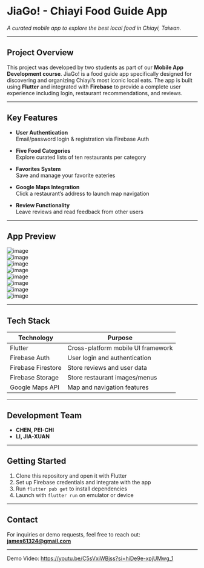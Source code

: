 # JiaGo! - Chiayi Food Guide App

*A curated mobile app to explore the best local food in Chiayi, Taiwan.*

---

## Project Overview

This project was developed by two students as part of our **Mobile App Development course**. JiaGo! is a food guide app specifically designed for discovering and organizing Chiayi’s most iconic local eats. The app is built using **Flutter** and integrated with **Firebase** to provide a complete user experience including login, restaurant recommendations, and reviews.

---

## Key Features

- **User Authentication**  
  Email/password login & registration via Firebase Auth

- **Five Food Categories**  
  Explore curated lists of ten restaurants per category

- **Favorites System**  
  Save and manage your favorite eateries

- **Google Maps Integration**  
  Click a restaurant’s address to launch map navigation

- **Review Functionality**  
  Leave reviews and read feedback from other users

---

## App Preview

![image](https://github.com/user-attachments/assets/47d8a66a-908d-4de0-8571-f06956e5ca6e)  
![image](https://github.com/user-attachments/assets/16960cf0-8eba-4fa5-b8ed-aa47f43f8e72)  
![image](https://github.com/user-attachments/assets/2544b97a-7cb7-4add-b0f5-062a7e3260ac)  
![image](https://github.com/user-attachments/assets/1f1d8684-a132-4458-b0b5-b87a3d484224)  
![image](https://github.com/user-attachments/assets/d8af90cf-13b3-4c4f-a5fc-efcee7060b04)  
![image](https://github.com/user-attachments/assets/dc86f4c9-20d1-4ffe-a114-cd943de1c99d)  
![image](https://github.com/user-attachments/assets/14fef413-8a72-4afe-94c6-3ca0e83e80e5)  
![image](https://github.com/user-attachments/assets/a740a51a-5d68-47d5-82c6-50185373c957)  




---

## Tech Stack

| Technology         | Purpose                            |
|--------------------|------------------------------------|
| Flutter            | Cross-platform mobile UI framework |
| Firebase Auth      | User login and authentication      |
| Firebase Firestore | Store reviews and user data        |
| Firebase Storage   | Store restaurant images/menus      |
| Google Maps API    | Map and navigation features        |

---

## Development Team

- **CHEN, PEI-CHI**  
- **LI, JIA-XUAN**

---

## Getting Started

1. Clone this repository and open it with Flutter
2. Set up Firebase credentials and integrate with the app
3. Run `flutter pub get` to install dependencies
4. Launch with `flutter run` on emulator or device

---

## Contact

For inquiries or demo requests, feel free to reach out:  
**james61324@gmail.com**

---
Demo Video:
https://youtu.be/C5sVxiWBjss?si=hiDe9e-xpjUMwg_1
